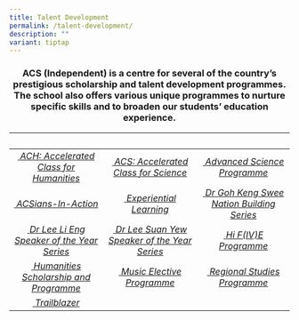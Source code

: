 ```yaml
---
title: Talent Development
permalink: /talent-development/
description: ""
variant: tiptap
---
```

### <center>ACS (Independent) is a centre for several of the country’s prestigious scholarship and talent development programmes. The school also offers various unique programmes to nurture specific skills and to broaden our students’ education experience.</center>


<table>
<thead>
<tr>
<th style="width: 273px;">&nbsp;</th>
<th style="width: 273px;">&nbsp;</th>
<th style="width: 273px;">&nbsp;</th>
</tr>
</thead>
<tbody>
<tr>
<td style="text-align: center;"><a href="/talent-development/accelerated-class-for-humanities-ach/">&nbsp;<em>ACH: Accelerated Class for Humanities</em></a></td>
<td style="text-align: center;"><a href="/talent-development/acs-accelerated-class-for-science/">&nbsp;<em>ACS: Accelerated Class for Science</em></a></td>
<td style="text-align: center;"><a href="/talent-development/advanced-science-programmes/">&nbsp;<em>Advanced Science Programme </em></a></td>
</tr>
<tr>
<td style="text-align: center;"><a href="/talent-development/acsians-in-action/">&nbsp;<em>ACSians-In-Action</em></a></td>
<td style="text-align: center;"><a href="/talent-development/experiential-learning/">&nbsp;<em>Experiential Learning</em></a></td>
<td style="text-align: center;"><a href="/talent-development/dr-goh-keng-swee-nation-building-series/">&nbsp;<em>Dr Goh Keng Swee Nation Building Series</em></a></td>
</tr>
<tr>
<td style="text-align: center;"><a href="/talent-development/dr-lee-li-eng-speaker-of-the-year-award/">&nbsp;<em>Dr Lee Li Eng Speaker of the Year Series</em></a></td>
<td style="text-align: center;"><a href="/talent-development/dr-lee-suan-yew-speaker-of-the-year-award/">&nbsp;<em>Dr Lee Suan Yew Speaker of the Year Series</em></a></td>
<td style="text-align: center;"><a href="/events/hi-five-programme/">&nbsp;<em>Hi F(IV)E Programme</em></a></td>
</tr>
<tr>
<td style="text-align: center;"><a href="/talent-development/humanities-scholarship-programme/">&nbsp;<em>Humanities Scholarship and Programme</em></a></td>
<td style="text-align: center;"><a href="/talent-development/td-mep/">&nbsp;<em>Music Elective Programme</em></a></td>
<td style="text-align: center;"><a href="/talent-development/regional-studies-programme/">&nbsp;<em>Regional Studies Programme</em></a></td>
</tr>
<tr>

<td style="text-align: center;"><a href="/talent-development/trailblazer/">&nbsp;<em>Trailblazer</em></a></td>
<td style="text-align: center;">&nbsp;</td>
</tr>
</tbody>
</table>